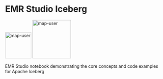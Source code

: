 # EMR Studio Iceberg

<img width="85" alt="map-user" src="https://img.shields.io/badge/views-301-green"> <img width="125" alt="map-user" src="https://img.shields.io/badge/unique visits-115-green">

EMR Studio notebook demonstrating the core concepts and code examples for Apache Iceberg
